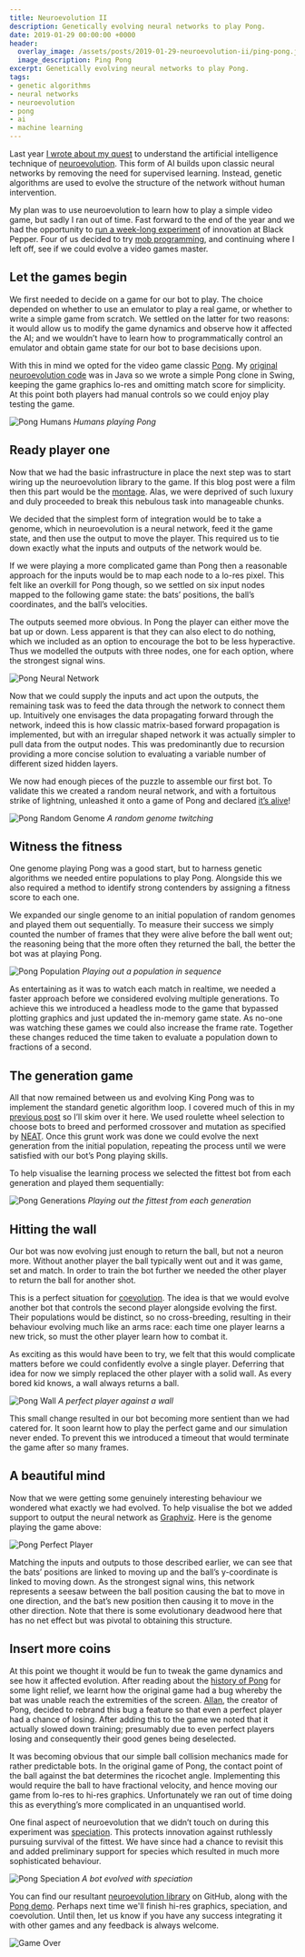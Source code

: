 ```yaml
---
title: Neuroevolution II
description: Genetically evolving neural networks to play Pong.
date: 2019-01-29 00:00:00 +0000
header:
  overlay_image: /assets/posts/2019-01-29-neuroevolution-ii/ping-pong.jpg
  image_description: Ping Pong
excerpt: Genetically evolving neural networks to play Pong.
tags:
- genetic algorithms
- neural networks
- neuroevolution
- pong
- ai
- machine learning
---
```


Last year [I wrote about my quest](https://www.blackpepper.co.uk/blog/neuroevolution) to understand the artificial intelligence technique of [neuroevolution](https://en.wikipedia.org/wiki/Neuroevolution). This form of AI builds upon classic neural networks by removing the need for supervised learning. Instead, genetic algorithms are used to evolve the structure of the network without human intervention.

My plan was to use neuroevolution to learn how to play a simple video game, but sadly I ran out of time. Fast forward to the end of the year and we had the opportunity to [run a week-long experiment](https://www.blackpepper.co.uk/blog/making-time-to-experiment) of innovation at Black Pepper. Four of us decided to try [mob programming](https://en.wikipedia.org/wiki/Mob_programming), and continuing where I left off, see if we could evolve a video games master.

## Let the games begin

We first needed to decide on a game for our bot to play. The choice depended on whether to use an emulator to play a real game, or whether to write a simple game from scratch. We settled on the latter for two reasons: it would allow us to modify the game dynamics and observe how it affected the AI; and we wouldn’t have to learn how to programmatically control an emulator and obtain game state for our bot to base decisions upon.

With this in mind we opted for the video game classic [Pong](https://en.wikipedia.org/wiki/Pong). My [original neuroevolution code](https://github.com/markhobson/ai-demo/tree/master/src/main/java/neuroevolution) was in Java so we wrote a simple Pong clone in Swing, keeping the game graphics lo-res and omitting match score for simplicity. At this point both players had manual controls so we could enjoy play testing the game.

![Pong Humans](/assets/posts/2019-01-29-neuroevolution-ii/pong-humans.png)
_Humans playing Pong_

## Ready player one

Now that we had the basic infrastructure in place the next step was to start wiring up the neuroevolution library to the game. If this blog post were a film then this part would be the [montage](https://www.youtube.com/watch?v=pFrMLRQIT_k). Alas, we were deprived of such luxury and duly proceeded to break this nebulous task into manageable chunks.

We decided that the simplest form of integration would be to take a genome, which in neuroevolution is a neural network, feed it the game state, and then use the output to move the player. This required us to tie down exactly what the inputs and outputs of the network would be.

If we were playing a more complicated game than Pong then a reasonable approach for the inputs would be to map each node to a lo-res pixel. This felt like an overkill for Pong though, so we settled on six input nodes mapped to the following game state: the bats’ positions, the ball’s coordinates, and the ball’s velocities.

The outputs seemed more obvious. In Pong the player can either move the bat up or down. Less apparent is that they can also elect to do nothing, which we included as an option to encourage the bot to be less hyperactive. Thus we modelled the outputs with three nodes, one for each option, where the strongest signal wins.

![Pong Neural Network](/assets/posts/2019-01-29-neuroevolution-ii/pong-neural-network.png)

Now that we could supply the inputs and act upon the outputs, the remaining task was to feed the data through the network to connect them up. Intuitively one envisages the data propagating forward through the network, indeed this is how classic matrix-based forward propagation is implemented, but with an irregular shaped network it was actually simpler to pull data from the output nodes. This was predominantly due to recursion providing a more concise solution to evaluating a variable number of different sized hidden layers.

We now had enough pieces of the puzzle to assemble our first bot. To validate this we created a random neural network, and with a fortuitous strike of lightning, unleashed it onto a game of Pong and declared [it’s alive](https://www.youtube.com/watch?v=1qNeGSJaQ9Q)!

![Pong Random Genome](/assets/posts/2019-01-29-neuroevolution-ii/pong-random-genome.gif)
_A random genome twitching_

## Witness the fitness

One genome playing Pong was a good start, but to harness genetic algorithms we needed entire populations to play Pong. Alongside this we also required a method to identify strong contenders by assigning a fitness score to each one.

We expanded our single genome to an initial population of random genomes and played them out sequentially. To measure their success we simply counted the number of frames that they were alive before the ball went out; the reasoning being that the more often they returned the ball, the better the bot was at playing Pong.

![Pong Population](/assets/posts/2019-01-29-neuroevolution-ii/pong-population.gif)
_Playing out a population in sequence_

As entertaining as it was to watch each match in realtime, we needed a faster approach before we considered evolving multiple generations. To achieve this we introduced a headless mode to the game that bypassed plotting graphics and just updated the in-memory game state. As no-one was watching these games we could also increase the frame rate. Together these changes reduced the time taken to evaluate a population down to fractions of a second.

## The generation game

All that now remained between us and evolving King Pong was to implement the standard genetic algorithm loop. I covered much of this in my [previous post](https://www.blackpepper.co.uk/blog/neuroevolution) so I’ll skim over it here. We used roulette wheel selection to choose bots to breed and performed crossover and mutation as specified by [NEAT](http://nn.cs.utexas.edu/downloads/papers/stanley.ec02.pdf). Once this grunt work was done we could evolve the next generation from the initial population, repeating the process until we were satisfied with our bot’s Pong playing skills.

To help visualise the learning process we selected the fittest bot from each generation and played them sequentially:

![Pong Generations](/assets/posts/2019-01-29-neuroevolution-ii/pong-generations.gif)
_Playing out the fittest from each generation_

## Hitting the wall

Our bot was now evolving just enough to return the ball, but not a neuron more. Without another player the ball typically went out and it was game, set and match. In order to train the bot further we needed the other player to return the ball for another shot.

This is a perfect situation for [coevolution](https://en.wikipedia.org/wiki/Coevolution). The idea is that we would evolve another bot that controls the second player alongside evolving the first. Their populations would be distinct, so no cross-breeding, resulting in their behaviour evolving much like an arms race: each time one player learns a new trick, so must the other player learn how to combat it.

As exciting as this would have been to try, we felt that this would complicate matters before we could confidently evolve a single player. Deferring that idea for now we simply replaced the other player with a solid wall. As every bored kid knows, a wall always returns a ball.

![Pong Wall](/assets/posts/2019-01-29-neuroevolution-ii/pong-wall.gif)
_A perfect player against a wall_

This small change resulted in our bot becoming more sentient than we had catered for. It soon learnt how to play the perfect game and our simulation never ended. To prevent this we introduced a timeout that would terminate the game after so many frames.

## A beautiful mind

Now that we were getting some genuinely interesting behaviour we wondered what exactly we had evolved. To help visualise the bot we added support to output the neural network as [Graphviz](https://graphviz.org/). Here is the genome playing the game above:

![Pong Perfect Player](/assets/posts/2019-01-29-neuroevolution-ii/pong-perfect-player.png)

Matching the inputs and outputs to those described earlier, we can see that the bats’ positions are linked to moving up and the ball’s y-coordinate is linked to moving down. As the strongest signal wins, this network represents a seesaw between the ball position causing the bat to move in one direction, and the bat’s new position then causing it to move in the other direction. Note that there is some evolutionary deadwood here that has no net effect but was pivotal to obtaining this structure.

## Insert more coins

At this point we thought it would be fun to tweak the game dynamics and see how it affected evolution. After reading about the [history of Pong](https://en.wikipedia.org/wiki/Pong#Development_and_history) for some light relief, we learnt how the original game had a bug whereby the bat was unable reach the extremities of the screen. [Allan](https://en.wikipedia.org/wiki/Allan_Alcorn), the creator of Pong, decided to rebrand this bug a feature so that even a perfect player had a chance of losing. After adding this to the game we noted that it actually slowed down training; presumably due to even perfect players losing and consequently their good genes being deselected.

It was becoming obvious that our simple ball collision mechanics made for rather predictable bots. In the original game of Pong, the contact point of the ball against the bat determines the ricochet angle. Implementing this would require the ball to have fractional velocity, and hence moving our game from lo-res to hi-res graphics. Unfortunately we ran out of time doing this as everything’s more complicated in an unquantised world.

One final aspect of neuroevolution that we didn’t touch on during this experiment was [speciation](https://en.wikipedia.org/wiki/Speciation). This protects innovation against ruthlessly pursuing survival of the fittest. We have since had a chance to revisit this and added preliminary support for species which resulted in much more sophisticated behaviour.

![Pong Speciation](/assets/posts/2019-01-29-neuroevolution-ii/pong-speciation.gif)
_A bot evolved with speciation_

You can find our resultant [neuroevolution library](https://github.com/BlackPepperSoftware/neuroevolution) on GitHub, along with the [Pong demo](https://github.com/BlackPepperSoftware/neuroevolution/tree/master/src/main/java/uk/co/blackpepper/neuroevolution/demo/pong). Perhaps next time we'll finish hi-res graphics, speciation, and coevolution. Until then, let us know if you have any success integrating it with other games and any feedback is always welcome.

![Game Over](/assets/posts/2019-01-29-neuroevolution-ii/game-over.png)
